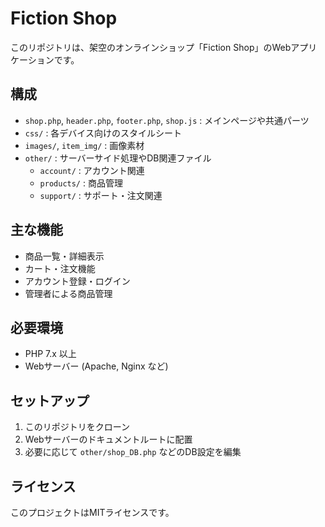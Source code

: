 # Fiction Shop

このリポジトリは、架空のオンラインショップ「Fiction Shop」のWebアプリケーションです。

## 構成

- `shop.php`, `header.php`, `footer.php`, `shop.js` : メインページや共通パーツ
- `css/` : 各デバイス向けのスタイルシート
- `images/`, `item_img/` : 画像素材
- `other/` : サーバーサイド処理やDB関連ファイル
  - `account/` : アカウント関連
  - `products/` : 商品管理
  - `support/` : サポート・注文関連

## 主な機能
- 商品一覧・詳細表示
- カート・注文機能
- アカウント登録・ログイン
- 管理者による商品管理

## 必要環境
- PHP 7.x 以上
- Webサーバー (Apache, Nginx など)

## セットアップ
1. このリポジトリをクローン
2. Webサーバーのドキュメントルートに配置
3. 必要に応じて `other/shop_DB.php` などのDB設定を編集

## ライセンス
このプロジェクトはMITライセンスです。
